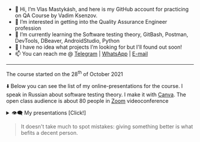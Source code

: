 - 👋 Hi, I’m Vlas Mastykásh, and here is my GitHub account for practicing on QA Course by Vadim Ksenzov.
- 👀 I’m interested in getting into the Quality Assurance Engineer profession
- 🌱 I’m currently learning the Software testing theory, GitBash, Postman, DevTools, DBeaver, AndroidStudio, Python
- 💞️ I have no idea what projects I’m looking for but I'll found out soon!
- 📫 You can reach me @ [Telegram](https://t.me/v_las) | [WhatsApp](https://wa.me/79136198392) | [E-mail](mailto:mastykash.vlas@gmail.com)
<!---
v-las/v-las is a ✨ special ✨ repository because its `README.md` (this file) appears on your GitHub profile.
You can click the Preview link to take a look at your cringes.
--->
---
The course started on the 28<sup>th</sup> of October 2021

⬇️ Below you can see the list of my online-presentations for the course. I speak in Russian about software testing theory. I make it with [Canva](https://www.canva.com/). The open class audience is about 80 people in [Zoom](https://zoom.us/) videoconference
<details>
<summary>👁️‍🗨️ My presentations [Click!]</summary>
  
  [Watch on YouTube](https://youtu.be/~) | [Download .pdf from GitHub](https://github.com/v-las/v-las/files/7404404/vlas_pres_04.pdf)
  ---
  <a href="https://youtu.be/~">
		<img src="https://img.youtube.com/vi/~/maxresdefault.jpg" alt="Presentation" style="width:70%;height:70%;">
  </a>

  ---
  
  [Watch on YouTube](https://youtu.be/d-oARrPWlhk) | [Download .pdf from GitHub](https://github.com/v-las/v-las/files/7358965/vlas_pres_03.pdf)
  ---
  <a href="https://youtu.be/d-oARrPWlhk">
		<img src="https://img.youtube.com/vi/d-oARrPWlhk/maxresdefault.jpg" alt="Presentation" style="width:70%;height:70%;">
  </a>
  
  ---
  
  [Watch on YouTube](https://youtu.be/9rS_QANhGXQ) | [Download .pdf from GitHub](https://github.com/v-las/v-las/files/7339725/vlas_pres_02.pdf)
  ---
  <a href="https://youtu.be/9rS_QANhGXQ">
		<img src="https://img.youtube.com/vi/9rS_QANhGXQ/maxresdefault.jpg" alt="Presentation" style="width:70%;height:70%;">
  </a>
  
  ---
  
  [Watch on YouTube](https://youtu.be/P_t3Dbd9S-o) | [Download .pdf from GitHub](https://github.com/v-las/v-las/files/7339694/vlas_pres_01.pdf)
  ---
  <a href="https://youtu.be/P_t3Dbd9S-o">
		<img src="https://img.youtube.com/vi/P_t3Dbd9S-o/maxresdefault.jpg" alt="Presentation" style="width:70%;height:70%;">
  </a>
	
</details>

> It doesn't take much to spot mistakes: giving something better is what befits a decent person.
